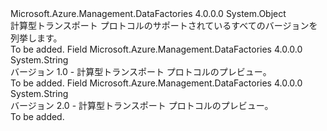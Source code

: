 <Type Name="TransportProtocolVersion" FullName="Microsoft.Azure.Management.DataFactories.Core.Registration.Models.TransportProtocolVersion">
  <TypeSignature Language="C#" Value="public static class TransportProtocolVersion" />
  <TypeSignature Language="ILAsm" Value=".class public auto ansi abstract sealed beforefieldinit TransportProtocolVersion extends System.Object" />
  <TypeSignature Language="DocId" Value="T:Microsoft.Azure.Management.DataFactories.Core.Registration.Models.TransportProtocolVersion" />
  <TypeSignature Language="VB.NET" Value="Public Class TransportProtocolVersion" />
  <TypeSignature Language="F#" Value="type TransportProtocolVersion = class" />
  <AssemblyInfo>
    <AssemblyName>Microsoft.Azure.Management.DataFactories</AssemblyName>
    <AssemblyVersion>4.0.0.0</AssemblyVersion>
  </AssemblyInfo>
  <Base>
    <BaseTypeName>System.Object</BaseTypeName>
  </Base>
  <Interfaces />
  <Docs>
    <summary>
            計算型トランスポート プロトコルのサポートされているすべてのバージョンを列挙します。
            </summary>
    <remarks>To be added.</remarks>
  </Docs>
  <Members>
    <Member MemberName="V1">
      <MemberSignature Language="C#" Value="public const string V1;" />
      <MemberSignature Language="ILAsm" Value=".field public static literal string V1" />
      <MemberSignature Language="DocId" Value="F:Microsoft.Azure.Management.DataFactories.Core.Registration.Models.TransportProtocolVersion.V1" />
      <MemberSignature Language="VB.NET" Value="Public Const V1 As String " />
      <MemberSignature Language="F#" Value="val mutable V1 : string" Usage="Microsoft.Azure.Management.DataFactories.Core.Registration.Models.TransportProtocolVersion.V1" />
      <MemberType>Field</MemberType>
      <AssemblyInfo>
        <AssemblyName>Microsoft.Azure.Management.DataFactories</AssemblyName>
        <AssemblyVersion>4.0.0.0</AssemblyVersion>
      </AssemblyInfo>
      <ReturnValue>
        <ReturnType>System.String</ReturnType>
      </ReturnValue>
      <Docs>
        <summary>
            バージョン 1.0 - 計算型トランスポート プロトコルのプレビュー。
            </summary>
        <remarks>To be added.</remarks>
      </Docs>
    </Member>
    <Member MemberName="V2">
      <MemberSignature Language="C#" Value="public const string V2;" />
      <MemberSignature Language="ILAsm" Value=".field public static literal string V2" />
      <MemberSignature Language="DocId" Value="F:Microsoft.Azure.Management.DataFactories.Core.Registration.Models.TransportProtocolVersion.V2" />
      <MemberSignature Language="VB.NET" Value="Public Const V2 As String " />
      <MemberSignature Language="F#" Value="val mutable V2 : string" Usage="Microsoft.Azure.Management.DataFactories.Core.Registration.Models.TransportProtocolVersion.V2" />
      <MemberType>Field</MemberType>
      <AssemblyInfo>
        <AssemblyName>Microsoft.Azure.Management.DataFactories</AssemblyName>
        <AssemblyVersion>4.0.0.0</AssemblyVersion>
      </AssemblyInfo>
      <ReturnValue>
        <ReturnType>System.String</ReturnType>
      </ReturnValue>
      <Docs>
        <summary>
            バージョン 2.0 - 計算型トランスポート プロトコルのプレビュー。
            </summary>
        <remarks>To be added.</remarks>
      </Docs>
    </Member>
  </Members>
</Type>